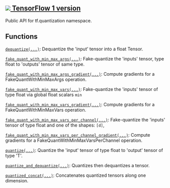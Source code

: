 [ ![](https://tensorflow.google.cn/images/tf_logo_32px.png) TensorFlow 1
version](/versions/r1.15/api_docs/python/tf/compat/v1/quantization)  
---  
  
Public API for tf.quantization namespace.

## Functions

[`dequantize(...)`](https://tensorflow.google.cn/api_docs/python/tf/quantization/dequantize):
Dequantize the 'input' tensor into a float Tensor.

[`fake_quant_with_min_max_args(...)`](https://tensorflow.google.cn/api_docs/python/tf/quantization/fake_quant_with_min_max_args):
Fake-quantize the 'inputs' tensor, type float to 'outputs' tensor of same
type.

[`fake_quant_with_min_max_args_gradient(...)`](https://tensorflow.google.cn/api_docs/python/tf/quantization/fake_quant_with_min_max_args_gradient):
Compute gradients for a FakeQuantWithMinMaxArgs operation.

[`fake_quant_with_min_max_vars(...)`](https://tensorflow.google.cn/api_docs/python/tf/quantization/fake_quant_with_min_max_vars):
Fake-quantize the 'inputs' tensor of type float via global float scalars `min`

[`fake_quant_with_min_max_vars_gradient(...)`](https://tensorflow.google.cn/api_docs/python/tf/quantization/fake_quant_with_min_max_vars_gradient):
Compute gradients for a FakeQuantWithMinMaxVars operation.

[`fake_quant_with_min_max_vars_per_channel(...)`](https://tensorflow.google.cn/api_docs/python/tf/quantization/fake_quant_with_min_max_vars_per_channel):
Fake-quantize the 'inputs' tensor of type float and one of the shapes: `[d]`,

[`fake_quant_with_min_max_vars_per_channel_gradient(...)`](https://tensorflow.google.cn/api_docs/python/tf/quantization/fake_quant_with_min_max_vars_per_channel_gradient):
Compute gradients for a FakeQuantWithMinMaxVarsPerChannel operation.

[`quantize(...)`](https://tensorflow.google.cn/api_docs/python/tf/quantization/quantize):
Quantize the 'input' tensor of type float to 'output' tensor of type 'T'.

[`quantize_and_dequantize(...)`](https://tensorflow.google.cn/api_docs/python/tf/quantization/quantize_and_dequantize):
Quantizes then dequantizes a tensor.

[`quantized_concat(...)`](https://tensorflow.google.cn/api_docs/python/tf/quantization/quantized_concat):
Concatenates quantized tensors along one dimension.

